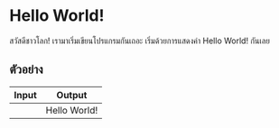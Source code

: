 # Hello World!

  สวัสดีชาวโลก! เรามาเริ่มเขียนโปรแกรมกันเถอะ เริ่มด้วยการแสดงค่า Hello World! กันเลย
  
## ตัวอย่าง
| Input                      | Output                     |
| -------------------------- | -------------------------- |
|                            | Hello World!               |
